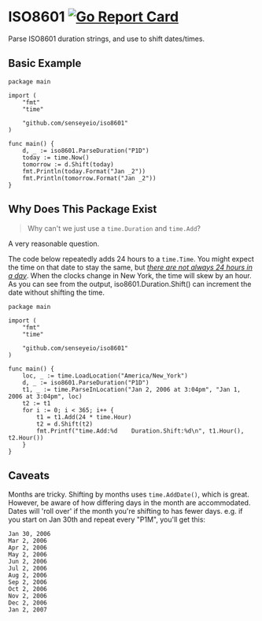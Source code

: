 ISO8601 [![Go Report Card](https://goreportcard.com/badge/senseyeio/iso8601)](https://goreportcard.com/report/senseyeio/iso8601)
=======
Parse ISO8601 duration strings, and use to shift dates/times.

Basic Example
-------------

	package main

	import (
		"fmt"
		"time"

		"github.com/senseyeio/iso8601"
	)

	func main() {
		d, _ := iso8601.ParseDuration("P1D")
		today := time.Now()
		tomorrow := d.Shift(today)
		fmt.Println(today.Format("Jan _2"))
		fmt.Println(tomorrow.Format("Jan _2"))
	}

Why Does This Package Exist
---------------------------
> Why can't we just use a `time.Duration` and `time.Add`?

A very reasonable question.

The code below repeatedly adds 24 hours to a `time.Time`. You might expect the time on that date to stay the same, but [_there are not always 24 hours in a day_](http://infiniteundo.com/post/25326999628/falsehoods-programmers-believe-about-time). When the clocks change in New York, the time will skew by an hour. As you can see from the output, iso8601.Duration.Shift() can increment the date without shifting the time.

	package main

	import (
		"fmt"
		"time"

		"github.com/senseyeio/iso8601"
	)

	func main() {
		loc, _ := time.LoadLocation("America/New_York")
		d, _ := iso8601.ParseDuration("P1D")
		t1, _ := time.ParseInLocation("Jan 2, 2006 at 3:04pm", "Jan 1, 2006 at 3:04pm", loc)
		t2 := t1
		for i := 0; i < 365; i++ {
			t1 = t1.Add(24 * time.Hour)
			t2 = d.Shift(t2)
			fmt.Printf("time.Add:%d    Duration.Shift:%d\n", t1.Hour(), t2.Hour())
		}
	}

Caveats
-------
Months are tricky. Shifting by months uses `time.AddDate()`, which is great. However, be aware of how differing days in the month are accommodated. Dates will 'roll over' if the month you're shifting to has fewer days. e.g. if you start on Jan 30th and repeat every "P1M", you'll get this:

	Jan 30, 2006
	Mar 2, 2006
	Apr 2, 2006
	May 2, 2006
	Jun 2, 2006
	Jul 2, 2006
	Aug 2, 2006
	Sep 2, 2006
	Oct 2, 2006
	Nov 2, 2006
	Dec 2, 2006
	Jan 2, 2007

